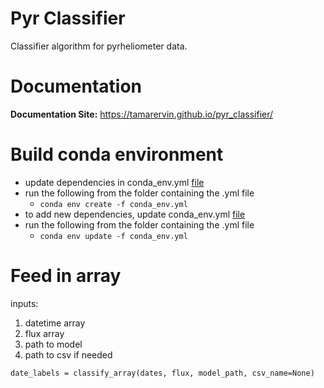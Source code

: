 # Pyr Classifier
Classifier algorithm for pyrheliometer data. 

# Documentation

**Documentation Site:**  https://tamarervin.github.io/pyr_classifier/

# Build conda environment

* update dependencies in conda_env.yml [file](conda_env.yml)   
* run the following from the folder containing the .yml file
    * ``conda env create -f conda_env.yml``  
* to add new dependencies, update conda_env.yml [file](conda_env.yml)  
* run the following from the folder containing the .yml file  
    * ``conda env update -f conda_env.yml``

# Feed in array
inputs:  
1. datetime array  
2. flux array  
3. path to model  
4. path to csv if needed  

``date_labels = classify_array(dates, flux, model_path, csv_name=None)``